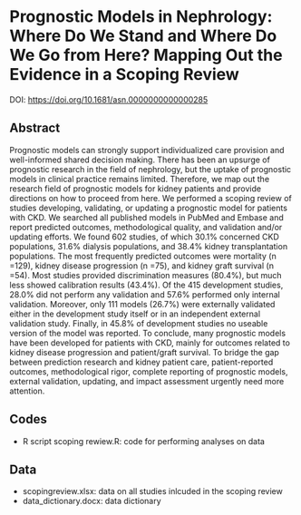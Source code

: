 # Prognostic Models in Nephrology: Where Do We Stand and Where Do We Go from Here? Mapping Out the Evidence in a Scoping Review
DOI: https://doi.org/10.1681/asn.0000000000000285

## Abstract
Prognostic models can strongly support individualized care provision and well-informed shared decision making. There has been an upsurge of prognostic research in the field of nephrology, but the uptake of prognostic models in clinical practice remains limited. Therefore, we map out the research field of prognostic models for kidney patients and provide directions on how to proceed from here. We performed a scoping review of studies developing, validating, or updating a prognostic model for patients with CKD. We searched all published models in PubMed and Embase and report predicted outcomes, methodological quality, and validation and/or updating efforts. We found 602 studies, of which 30.1% concerned CKD populations, 31.6% dialysis populations, and 38.4% kidney transplantation populations. The most frequently predicted outcomes were mortality (n =129), kidney disease progression (n =75), and kidney graft survival (n =54). Most studies provided discrimination measures (80.4%), but much less showed calibration results (43.4%). Of the 415 development studies, 28.0% did not perform any validation and 57.6% performed only internal validation. Moreover, only 111 models (26.7%) were externally validated either in the development study itself or in an independent external validation study. Finally, in 45.8% of development studies no useable version of the model was reported. To conclude, many prognostic models have been developed for patients with CKD, mainly for outcomes related to kidney disease progression and patient/graft survival. To bridge the gap between prediction research and kidney patient care, patient-reported outcomes, methodological rigor, complete reporting of prognostic models, external validation, updating, and impact assessment urgently need more attention.

## Codes
- R script scoping rewiew.R: code for performing analyses on data

## Data
- scopingreview.xlsx: data on all studies inlcuded in the scoping review
- data_dictionary.docx: data dictionary
